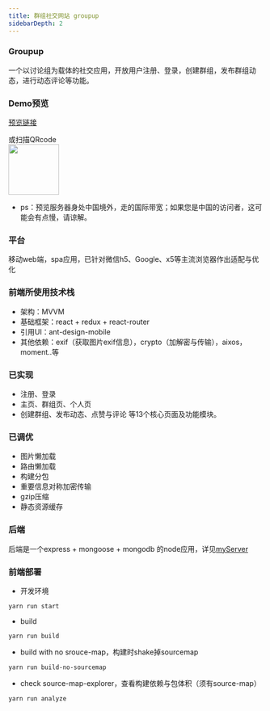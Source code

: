 ```yaml
---
title: 群组社交网站 groupup
sidebarDepth: 2
---
```


### Groupup

一个以讨论组为载体的社交应用，开放用户注册、登录，创建群组，发布群组动态，进行动态评论等功能。

### Demo预览

[预览链接](http://18.163.192.144:9001/groupup/)

或扫描QRcode
<img src="~@projectImages/groupuponlineQRcode.jpeg" width="100" style="display: block;"/>

* ps：预览服务器身处中国境外，走的国际带宽；如果您是中国的访问者，这可能会有点慢，请谅解。

### 平台

移动web端，spa应用，已针对微信h5、Google、x5等主流浏览器作出适配与优化

### 前端所使用技术栈
* 架构：MVVM
* 基础框架：react + redux + react-router
* 引用UI：ant-design-mobile
* 其他依赖：exif（获取图片exif信息），crypto（加解密与传输），aixos，moment..等

### 已实现
* 注册、登录
* 主页、群组页、个人页
* 创建群组、发布动态、点赞与评论
等13个核心页面及功能模块。

### 已调优
* 图片懒加载
* 路由懒加载
* 构建分包
* 重要信息对称加密传输
* gzip压缩
* 静态资源缓存

### 后端

后端是一个express + mongoose + mongodb 的node应用，详见[myServer](https://github.com/AlanNgaiJX/myServer)


### 前端部署

* 开发环境
```
yarn run start
```

* build

```
yarn run build
```

* build with no srouce-map，构建时shake掉sourcemap

```
yarn run build-no-sourcemap
```

* check source-map-explorer，查看构建依赖与包体积（须有source-map）

```
yarn run analyze
```